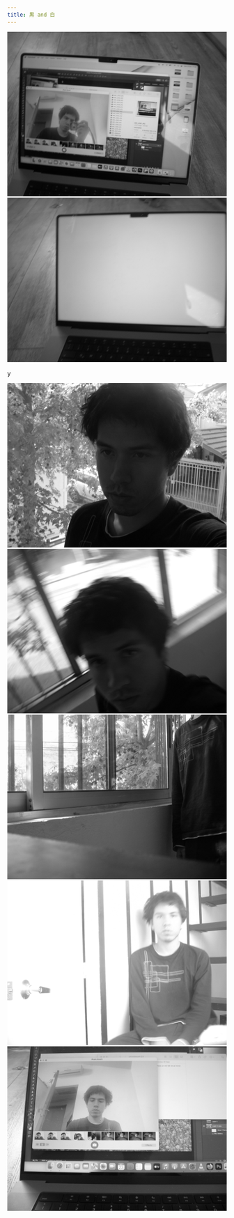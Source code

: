 ```yaml
---
title: 黒 and 白
---
```


![](DSCN9766.jpg)
![](DSCN9765.jpg)

y

![](IMG_2555%202.jpg)
![](IMG_2557.jpg)
![](IMG_2559.jpg)
![](IMG_2560%201.jpg)
![](IMG_2561.jpg)